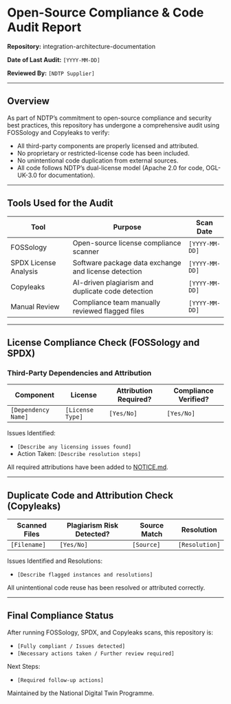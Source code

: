 # Open-Source Compliance & Code Audit Report

**Repository:** integration-architecture-documentation

**Date of Last Audit:** `[YYYY-MM-DD]`  

**Reviewed By:** `[NDTP Supplier]` 

<!-- SPDX-License-Identifier: OGL-UK-3.0 -->

---
## Overview
As part of NDTP’s commitment to open-source compliance and security best practices, this repository has undergone
a comprehensive audit using FOSSology and Copyleaks to verify:
- All third-party components are properly licensed and attributed.
- No proprietary or restricted-license code has been included.
- No unintentional code duplication from external sources.
- All code follows NDTP’s dual-license model (Apache 2.0 for code, OGL-UK-3.0 for documentation).
---
## Tools Used for the Audit
| Tool | Purpose | Scan Date |
|------|---------|----------|
| FOSSology | Open-source license compliance scanner | `[YYYY-MM-DD]` |
| SPDX License Analysis | Software package data exchange and license detection | `[YYYY-MM-DD]` |
| Copyleaks | AI-driven plagiarism and duplicate code detection | `[YYYY-MM-DD]` |
| Manual Review | Compliance team manually reviewed flagged files | `[YYYY-MM-DD]` |
---
## License Compliance Check (FOSSology and SPDX)
### Third-Party Dependencies and Attribution
| Component | License | Attribution Required? | Compliance Verified? |
|-----------|---------|----------------------|----------------------|
| `[Dependency Name]` | `[License Type]` | `[Yes/No]` | `[Yes/No]` |

Issues Identified:
- `[Describe any licensing issues found]`
- Action Taken: `[Describe resolution steps]`

All required attributions have been added to [NOTICE.md](./NOTICE.md).

---

## Duplicate Code and Attribution Check (Copyleaks)

| Scanned Files | Plagiarism Risk Detected? | Source Match | Resolution |
|--------------|-------------------------|-------------|-----------|
| `[Filename]` | `[Yes/No]` | `[Source]` | `[Resolution]` |


Issues Identified and Resolutions:
- `[Describe flagged instances and resolutions]`  

All unintentional code reuse has been resolved or attributed correctly.

---

## Final Compliance Status

After running FOSSology, SPDX, and Copyleaks scans, this repository is:

- `[Fully compliant / Issues detected]`
- `[Necessary actions taken / Further review required]`

Next Steps:
- `[Required follow-up actions]`

Maintained by the National Digital Twin Programme.
